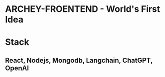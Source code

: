 # ARCHEY-FROENTEND - World's First Idea

# Stack

## React, Nodejs, Mongodb, Langchain, ChatGPT, OpenAI
